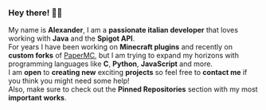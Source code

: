 ### Hey there! 👋🏻
My name is **Alexander**, I am a **passionate italian developer** that loves working with **Java** and the **Spigot API**. 
<br>
For years I have been working on **Minecraft plugins** and recently on **custom forks** of [PaperMC](https://github.com/PaperMC/Paper), but I am trying to expand my horizons with programming languages like **C**, **Python**, **JavaScript** and more.
<br>
I am **open** to **creating new** exciting **projects** so feel free to **contact me** if you think you might need some help!
<br>
Also, make sure to check out the **Pinned Repositories** section with my most **important works**.
